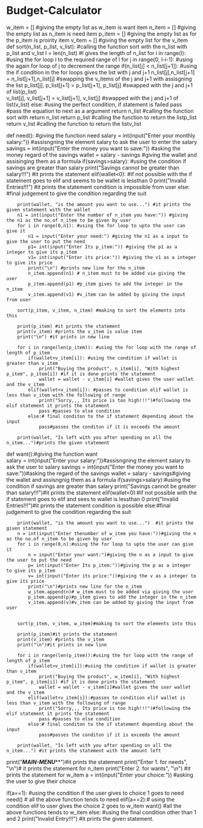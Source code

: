 # Budget-Calculator
w_item = [] #giving the empty list as w_item is want item
n_item = [] #giving the empty list as n_item is need item
p_item = [] #giving the empty list as for the p_item is proirity item
v_item = [] #giving the empty list for the v_item
def sort(n_list, p_list, v_list): #calling the function sort with the n_list with p_list and v_list
    l = len(n_list) #l gives the length of n_list
    for i in range(l): #using the for loop i to the required range of l
        for j in range(0, l-i-1): #using the again for loop of j to decrement the range
            if(n_list[j] < n_list[j+1]): #using the if condition in the for loops gives the list with j and j+1
                n_list[j],n_list[j+1] = n_list[j+1],n_list[j] #swapping the v_items of the j and j+1 with assisgning the list
                p_list[j], p_list[j+1] = p_list[j+1], p_list[j] #swapped with the j and j+1 of list(p_list)  
                v_list[j], v_list[j+1] = v_list[j+1], v_list[j] #swapped with the j and j+1 of list(v_list)
            else: #using the perfect condition, if statement is failed 
                pass #pass the equation to next as a argument
    return n_list #calling the function sort with return n_list
    return p_list #calling the function to return the listp_list
    return v_list #calling the function to return the listv_list

def need(): #giving the function need
    salary = int(input("Enter your monthly salary:")) #assisngning the element salary to ask the user to enter the salary
    savings = int(input("Enter the money you want to save:")) #asking the money regard of the savings 
    wallet = salary - savings #giving the wallet and assisinging them as a formula
    if(savings>salary): #using the condition if savings are greater than salary 
        print("Savings cannot be greater than salary!!!") #it prints the statement
    elif(wallet<0): #if not possible with the if statement goes to elif and seems to be wallet is lessthan 0
        print("Invalid Entries!!!") #it prints the statement condition is impossible from user
    else: #final judgement to give the condition regarding the suit
        
        print(wallet, "is the amount you want to use...") #it prints the given statement with the wallet  
        n1 = int(input("Enter the number of n_item you have:")) #giving the n1 as the no.of n_item to be given by user
        for i in range(0,n1): #using the for loop to upto the user can give it
            n1 = input("Enter your need:") #giving the n1 as a input to give the user to put the need
            p1= int(input("Enter Its p_item:")) #giving the p1 as a integer to give its p_item
            v1= int(input("Enter its price:")) #giving the v1 as a integer to give its price
            print("\n") #prints new line for the n_item
            n_item.append(n1) # n_item must to be added via giving the user
            p_item.append(p1) #p_item gives to add the integer in the n_item 
            v_item.append(v1) #v_item can be added by giving the input from user
        
        sort(p_item, v_item, n_item) #making to sort the elements into this
    
        print(p_item) #it prints the statement 
        print(v_item) #prints the v_item is value item
        print("\n") #it prints in new line
    
        for i in range(len(p_item)): #using the for loop with the range of length of p_item
            if(wallet>v_item[i]): #using the condition if wallet is greater than v_item
                print("Buying the product", n_item[i], "With highest p_item", p_item[i]) #if it is done prints the statement
                wallet = wallet - v_item[i] #wallet gives the user wallet and the v_item
            elif(wallet<v_item[i]): #passes to condition elif wallet is less than v_item with the following of range
                print("Sorry,,, Its price is too high!!!")#following the elif statement it prints the statement
                pass #passes to else condition
            else:# final conditon to the if statement depending about the input 
                pass#passes the conditon if it is exceeds the amount
        
        print(wallet, "Is left with you after spending on all the n_item...")#prints the given statement
    

def want():#giving the function want  
    salary = int(input("Enter your salary:"))#assisngning the element salary to ask the user to salary
    savings = int(input("Enter the money you want to save:"))#asking the regard of the savings
    wallet = salary - savings#giving the wallet and assisngnig them as a formula
    if(savings>salary):#using the condition if savings are greater than salary 
        print("Savings cannot be greater than salary!!!")#it prints the statement
    elif(wallet<0):#if not possible with the if statement goes to elif and sees to wallet is lessthan 0
        print("Invalid Entries!!!")#it prints the statement condition is possible
    else:#final judgement to give the condition regarding the suit
        
        print(wallet, "is the amount you want to use...")  #it prints the given statement   
        n = int(input("Enter thenumber of w_item you have:"))#giving the n as the no.of n_item to be given by user
        for i in range(0,n):#using the for loop to upto the user can give it
            n = input("Enter your want:")#giving the n as a input to give the user to put the need
            p= int(input("Enter Its p_item:"))#giving the p as a integer to give its p_item
            v= int(input("Enter its price:"))#giving the v as a integer to give its price
            print("\n")#prints new line for the n_item
            w_item.append(n)# w_item must to be added via giving the user
            p_item.append(p)#p_item gives to add the integer in the n_item
            v_item.append(v)#v_item can be added by giving the input from user
        
        
        sort(p_item, v_item, w_item)#making to sort the elements into this
    
        print(p_item)#it prints the statement 
        print(v_item) #prints the v_item
        print("\n")#it prints in new line
    
        for i in range(len(p_item)):#using the for loop with the range of length of p_item
            if(wallet>v_item[i]):#using the condition if wallet is greater than v_item
                print("Buying the product", w_item[i], "With highest p_item", p_item[i]) #if it is done prints the statement
                wallet = wallet - v_item[i]#wallet gives the user wallet and the v_item
            elif(wallet<v_item[i]):#passes to condition elif wallet is less than v_item with the following of range
                print("Sorry,,, Its price is too high!!!")#following the elif statement it prints the statement
                pass #passes to else condition
            else:# final conditon to the if statement depending about the input 
                pass#passes the conditon if it is exceeds the amount
        
        print(wallet, "Is left with you after spending on all the n_item...") #it prints the statement with the amount left
        
        
print("***********MAIN-MENU*************")#it prints the statement
print("Enter 1. for needs", "\n")# it prints the statement for n_item
print("Enter 2. for wants", "\n") #it prints the statement for w_item 
a = int(input("Enter your choice:")) #asking the user to give their choice

if(a==1): #using the condition if the user gives to choice 1 goes to need
    need() # all the above function tends to need
elif(a==2):# using the condition elif to user gives the choice 2 goes to w_item 
    want() #all the above functions tends to w_item
else: #using the final condition other than 1 and 2
    print("Invalid Entry!!!") #it prints the given statement.

